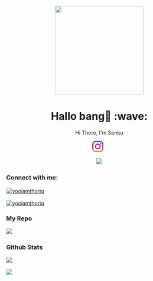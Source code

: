 <p align="center">
<img src="https://avatars.githubusercontent.com/SenkuXZ" width="240" height="240"/>
</p>
<h1 align='center'>Hallo bang👋 :wave:</h1>
<p align='center'>Hi There, I'm Senku</p>
<p align='center'>
<a href="https://instagram.com/021senkuu_"><img height="30" src="https://github.com/ArugaZ/ArugaZ/blob/main/images/instagram.svg?raw=true"></a>&nbsp;&nbsp;
</p>
 
 
 <p align="center">
 <img src="https://komarev.com/ghpvc/?username=SenkuXZ&color=blue&label=Profile Views" />
 </p>

<h3 align="left">Connect with me:</h3>
<p align="left"><a href="https://instagram.com/021senkuu_" target="blank"><img align="center" src="https://cdn.jsdelivr.net/npm/simple-icons@3.0.1/icons/instagram.svg" alt="yooiamthoriq" height="30" width="40" /></a>
<p align="left"><a href="https://Wa.me/6281804680327" target="blank"><img align="center" src="https://cdn.jsdelivr.net/npm/simple-icons@3.0.1/icons/whatsapp.svg" alt="yooiamthoriq" height="30" width="40" /></a>
</p>

<h3 align="left">My Repo</h3>
<p align="left">
  <a href="https://github.com/SenkuXZ/Bot-Wa"><img src="https://github-readme-stats.vercel.app/api/pin/?username=SenkuXZ&repo=Bot-Wa&bg_color=30,e96443,904e95&title_color=fff&text_color=fff&icon_color=fff&hide_border=true&show_icons=true&show_owner=true&disable_animations=false" /></a>
</p>

<h3 align="left">Github Stats</h3>
<p align="left">
<img src="https://github-readme-stats.vercel.app/api?username=SenkuXZ&bg_color=30,e96443,904e95&title_color=fff&text_color=black&count_private=true&include_all_commits=true&icon_color=fff&hide_border=true&show_icons=true" /></a>
</p> 

<p align="left">
  <a href="https://github.com/SenkuXZ"><img src="https://github-readme-stats.vercel.app/api/top-langs?username=SenkuXZ&bg_color=30,e96443,904e95&title_color=fff&text_color=fff&hide_border=true&hide_title=false&show_icons=true&layout=compact&langs_count=10" /></a>
</p>
